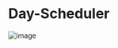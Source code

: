 # Day-Scheduler
![image](https://user-images.githubusercontent.com/119343529/217995458-dae815da-217e-449a-9a78-a567fdbc6121.png)
